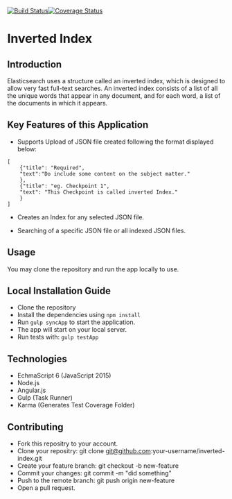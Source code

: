 [![Build Status](https://travis-ci.org/andela-sayidu/invertedIndex.svg?branch=feature%2FSearchallfiles)](https://travis-ci.org/andela-sayidu/invertedIndex)[![Coverage Status](https://coveralls.io/repos/github/andela-sayidu/invertedIndex/badge.svg)](https://coveralls.io/github/andela-sayidu/invertedIndex)

# Inverted Index
## Introduction

Elasticsearch uses a structure called an inverted index, which is designed to allow very fast full-text searches. An inverted index consists of a list of all the unique words that appear in any document, and for each word, a list of the documents in which it appears.

## Key Features of this Application

* Supports Upload of JSON file created following the format displayed below:

```
[
    {"title": "Required",
    "text":"Do include some content on the subject matter."
    },
    {"title": "eg. Checkpoint 1",
    "text": "This Checkpoint is called inverted Index."
    }
]
```

* Creates an Index for any selected JSON file.

* Searching of a specific JSON file or all indexed JSON files.

## Usage

You may clone the repository and run the app locally to use.

## Local Installation Guide
* Clone the repository
* Install the dependencies using  `npm install`
* Run `gulp syncApp` to start the application.
* The app will start on your local server.
* Run tests with: `gulp testApp`

## Technologies

* EchmaScript 6 (JavaScript 2015)
* Node.js
* Angular.js
* Gulp (Task Runner)
* Karma (Generates Test Coverage Folder)


## Contributing

* Fork this repositry to your account.
* Clone your repositry: git clone git@github.com:your-username/inverted-index.git
* Create your feature branch: git checkout -b new-feature
* Commit your changes: git commit -m "did something"
* Push to the remote branch: git push origin new-feature
* Open a pull request.